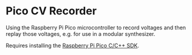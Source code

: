 # Pico CV Recorder

Using the Raspberry Pi Pico microcontroller to record voltages and then replay those voltages,
e.g. for use in a modular synthesizer.

Requires installing the
[Raspberry Pi Pico C/C++ SDK](https://datasheets.raspberrypi.org/pico/raspberry-pi-pico-c-sdk.pdf).